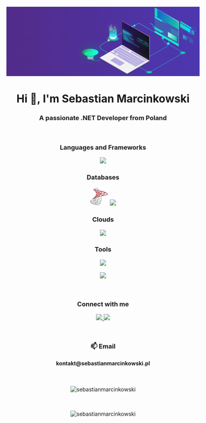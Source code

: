 ![MasterHead](https://github.com/sebastianmarcinkowski/sebastianmarcinkowski/blob/0b66c8844a4ee620e5a9bbd476337569f4ef7b3c/banner.gif)

<h1 align="center">Hi 👋, I'm Sebastian Marcinkowski</h1>
<h3 align="center">A passionate .NET Developer from Poland</h3>

<br>

<h3 align="center">Languages and Frameworks</h3>
<p align="center">
  <a href="https://skillicons.dev">
    <img src="https://skillicons.dev/icons?i=cs,dotnet,html,css,js,jquery,bootstrap" />
  </a>
</p>

<h3 align="center">Databases</h3>
<p align="center">
  <img src="https://github.com/sebastianmarcinkowski/sebastianmarcinkowski/blob/515c15554eac9b165b601136ed84ca1df66ad19c/sqlserver.png"
    width="48px"
    height="48px">
  <a href="https://skillicons.dev">
    <img src="https://skillicons.dev/icons?i=postgres,mysql,sqlite" />
  </a>
</p>

<h3 align="center">Clouds</h3>
<p align="center">
  <a href="https://skillicons.dev">
    <img src="https://skillicons.dev/icons?i=gcp,azure,aws" />
  </a>
</p>

<h3 align="center">Tools</h3>
<p align="center">
  <a href="https://skillicons.dev">
    <img src="https://skillicons.dev/icons?i=visualstudio,vscode,git,github,githubactions,postman,docker" />
  </a>
</p>
<p align="center">
  <a href="https://skillicons.dev">
    <img src="https://skillicons.dev/icons?i=linux,bash,vim,powershell" />
  </a>
</p>

<br>

<h3 align="center">Connect with me</h3>
<p align="center">
  <a href="https://linkedin.com/in/sebastianmarcinkowski" target="_blank">
    <img src="https://skillicons.dev/icons?i=linkedin">
  </a>
  <a href="https://stackoverflow.com/users/18082848" target="_blank">
    <img src="https://skillicons.dev/icons?i=stackoverflow">
  </a>
</p>

<br>

<h3 align="center">📫 Email</h3>
<h4 align="center">kontakt@sebastianmarcinkowski.pl</h4>

<br>

<p align="center"><img align="center" src="https://github-readme-stats.vercel.app/api?username=sebastianmarcinkowski&include_all_commits=true&show_icons=true&locale=en" alt="sebastianmarcinkowski" /></p>

<br>

<p align="center"><img align="center" src="https://github-readme-streak-stats.herokuapp.com/?user=sebastianmarcinkowski&" alt="sebastianmarcinkowski" /></p>
